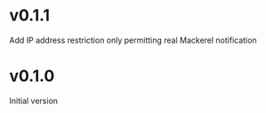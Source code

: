 # v0.1.1
Add IP address restriction only permitting real Mackerel notification

# v0.1.0
Initial version
